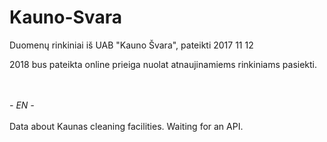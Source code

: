 # Kauno-Svara

Duomenų rinkiniai iš UAB "Kauno Švara", pateikti 2017 11 12<br>

2018 bus pateikta online prieiga nuolat atnaujinamiems rinkiniams pasiekti.

<br><br>
<em>- EN -</em>
<br><br>
Data about Kaunas cleaning facilities. Waiting for an API.

